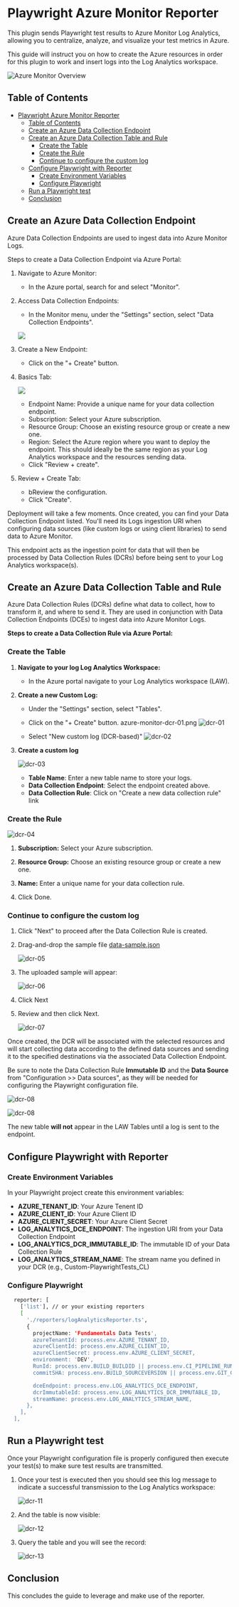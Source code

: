 # Playwright Azure Monitor Reporter

This plugin sends Playwright test results to Azure Monitor Log Analytics, allowing you to centralize, analyze, and visualize your test metrics in Azure.

This guide will instruct you on how to create the Azure resources in order for this plugin to work and insert logs into the Log Analytics workspace.

![Azure Monitor Overview](images/azure-monitor-overview.jpg)

## Table of Contents

- [Playwright Azure Monitor Reporter](#playwright-azure-monitor-reporter)
  - [Table of Contents](#table-of-contents)
  - [Create an Azure Data Collection Endpoint](#create-an-azure-data-collection-endpoint)
  - [Create an Azure Data Collection Table and Rule](#create-an-azure-data-collection-table-and-rule)
    - [Create the Table](#create-the-table)
    - [Create the Rule](#create-the-rule)
    - [Continue to configure the custom log](#continue-to-configure-the-custom-log)
  - [Configure Playwright with Reporter](#configure-playwright-with-reporter)
    - [Create Environment Variables](#create-environment-variables)
    - [Configure Playwright](#configure-playwright)
  - [Run a Playwright test](#run-a-playwright-test)
  - [Conclusion](#conclusion)



## Create an Azure Data Collection Endpoint

Azure Data Collection Endpoints are used to ingest data into Azure Monitor Logs.

Steps to create a Data Collection Endpoint via Azure Portal:

1. Navigate to Azure Monitor:

   - In the Azure portal, search for and select "Monitor".

2. Access Data Collection Endpoints:

   - In the Monitor menu, under the "Settings" section, select "Data Collection Endpoints".

   ![](images/azure-monitor-dce-01.png)

3. Create a New Endpoint:

   - Click on the "+ Create" button.

4. Basics Tab:

   ![](images/azure-monitor-dce-02.png)

   - Endpoint Name: Provide a unique name for your data collection endpoint.
   - Subscription: Select your Azure subscription.
   - Resource Group: Choose an existing resource group or create a new one.
   - Region: Select the Azure region where you want to deploy the endpoint. This should ideally be the same region as your Log Analytics workspace and the resources sending data.
   - Click "Review + create".

5. Review + Create Tab:

   - bReview the configuration.
   - Click "Create".

Deployment will take a few moments. Once created, you can find your Data Collection Endpoint listed. You'll need its Logs ingestion URI when configuring data sources (like custom logs or using client libraries) to send data to Azure Monitor.

This endpoint acts as the ingestion point for data that will then be processed by Data Collection Rules (DCRs) before being sent to your Log Analytics workspace(s).

## Create an Azure Data Collection Table and Rule

Azure Data Collection Rules (DCRs) define what data to collect, how to transform it, and where to send it. They are used in conjunction with Data Collection Endpoints (DCEs) to ingest data into Azure Monitor Logs.

**Steps to create a Data Collection Rule via Azure Portal:**

### Create the Table

1. **Navigate to your log Log Analytics Workspace:**

   - In the Azure portal navigate to your Log Analytics workspace (LAW).

2. **Create a new Custom Log:**

   - Under the "Settings" section, select "Tables".
   - Click on the "+ Create" button.
     azure-monitor-dcr-01.png
     ![dcr-01](images/azure-monitor-dcr-01.png)

   - Select "New custom log (DCR-based)"
     ![dcr-02](images/azure-monitor-dcr-02.png)

3. **Create a custom log**

   ![dcr-03](images/azure-monitor-dcr-03.png)

   - **Table Name**: Enter a new table name to store your logs.
   - **Data Collection Endpoint**: Select the endpoint created above.
   - **Data Collection Rule**: Click on "Create a new data collection rule" link

### Create the Rule

![dcr-04](images/azure-monitor-dcr-04.png)

1. **Subscription:** Select your Azure subscription.

2. **Resource Group:** Choose an existing resource group or create a new one.

3. **Name:** Enter a unique name for your data collection rule.

4. Click Done.

### Continue to configure the custom log

1. Click "Next" to proceed after the Data Collection Rule is created.
2. Drag-and-drop the sample file [data-sample.json](../src/data-sample.json)

   ![dcr-05](images/azure-monitor-dcr-05.png)

3. The uploaded sample will appear:

   ![dcr-06](images/azure-monitor-dcr-06.png)

4. Click Next

5. Review and then click Next.

   ![dcr-07](images/azure-monitor-dcr-07.png)

Once created, the DCR will be associated with the selected resources and will start collecting data according to the defined data sources and sending it to the specified destinations via the associated Data Collection Endpoint.

Be sure to note the Data Collection Rule **Immutable ID** and the **Data Source** from "Configuration >> Data sources", as they will be needed for configuring the Playwright configuration file.

![dcr-08](images/azure-monitor-dcr-08.png)

![dcr-08](images/azure-monitor-dcr-09.png)

The new table **will not** appear in the LAW Tables until a log is sent to the endpoint.

## Configure Playwright with Reporter

### Create Environment Variables

In your Playwright project create this environment variables:

- **AZURE_TENANT_ID**: Your Azure Tenent ID
- **AZURE_CLIENT_ID**: Your Azure Client ID
- **AZURE_CLIENT_SECRET**: Your Azure Client Secret
- **LOG_ANALYTICS_DCE_ENDPOINT**: The ingestion URI from your Data Collection Endpoint
- **LOG_ANALYTICS_DCR_IMMUTABLE_ID**: The immutable ID of your Data Collection Rule
- **LOG_ANALYTICS_STREAM_NAME**: The stream name you defined in your DCR (e.g., Custom-PlaywrightTests_CL)


### Configure Playwright

```bash
  reporter: [
    ['list'], // or your existing reporters
    [
      './reporters/logAnalyticsReporter.ts',
      {
        projectName: 'Fundamentals Data Tests',
        azureTenantId: process.env.AZURE_TENANT_ID,
        azureClientId: process.env.AZURE_CLIENT_ID,
        azureClientSecret: process.env.AZURE_CLIENT_SECRET,
        environment: 'DEV',
        RunId: process.env.BUILD_BUILDID || process.env.CI_PIPELINE_RUN_ID || process.env.GITHUB_RUN_ID,
        commitSHA: process.env.BUILD_SOURCEVERSION || process.env.GIT_COMMIT_SHA || process.env.GITHUB_SHA,

        dceEndpoint: process.env.LOG_ANALYTICS_DCE_ENDPOINT,
        dcrImmutableId: process.env.LOG_ANALYTICS_DCR_IMMUTABLE_ID,
        streamName: process.env.LOG_ANALYTICS_STREAM_NAME,
      },
    ],
  ],
```


## Run a Playwright test

Once your Playwright configuration file is properly configured then execute your test(s) to make sure test results are transmitted.

1. Once your test is executed then you should see this log message to indicate a successful transmission to the Log Analytics workspace:

   ![dcr-11](images/azure-monitor-dcr-11.png)

2. And the table is now visible:

   ![dcr-12](images/azure-monitor-dcr-12.png)

3. Query the table and you will see the record:

   ![dcr-13](images/azure-monitor-dcr-13.png)

## Conclusion

This concludes the guide to leverage and make use of the reporter.
